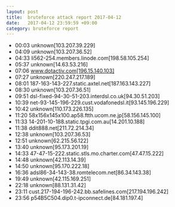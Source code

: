 ```yaml
---
layout: post
title:  bruteforce attack report 2017-04-12
date:   2017-04-12 23:59:59 +09:00
category: bruteforce report
---
```


* 00:03 unknown[103.207.39.229]
* 04:09 unknown[103.207.36.52]
* 04:33 li562-254.members.linode.com[198.58.105.254]
* 05:37 unknown[14.63.53.216]
* 07:06 www.dotactiv.com[196.15.140.103]
* 07:27 unknown[220.247.217.189]
* 08:01 187-163-143-227.static.axtel.net[187.163.143.227]
* 08:30 unknown[103.207.36.51]
* 09:51 dsl-fixed-94-30-51-203.interdsl.co.uk[94.30.51.203]
* 10:39 net-93-145-196-229.cust.vodafonedsl.it[93.145.196.229]
* 10:42 unknown[110.173.226.135]
* 11:20 58x156x145x100.ap58.ftth.ucom.ne.jp[58.156.145.100]
* 11:33 14-201-10-188.static.tpgi.com.au[14.201.10.188]
* 11:38 ddit888.net[211.72.214.34]
* 12:38 unknown[103.207.36.53]
* 12:51 unknown[62.215.56.122]
* 13:40 unknown[95.173.201.19]
* 14:33 47-47-15-222.static.stls.mo.charter.com[47.47.15.222]
* 14:48 unknown[42.113.14.39]
* 14:50 unknown[95.170.222.18]
* 16:36 adsl86-34-143-38.romtelecom.net[86.34.143.38]
* 19:49 unknown[42.115.169.251]
* 22:18 unknown[88.131.31.42]
* 23:11 cust.217-194-196-242.bb.safelines.com[217.194.196.242]
* 23:56 p54B5C504.dip0.t-ipconnect.de[84.181.197.4]
